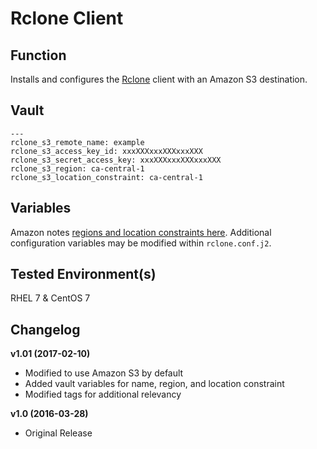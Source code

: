 # Rclone Client

## Function
Installs and configures the [Rclone](http://rclone.org) client with an Amazon S3 destination.

## Vault
```
---
rclone_s3_remote_name: example
rclone_s3_access_key_id: xxxXXXxxxXXXxxxXXX
rclone_s3_secret_access_key: xxxXXXxxxXXXxxxXXX
rclone_s3_region: ca-central-1
rclone_s3_location_constraint: ca-central-1
```

## Variables
Amazon notes [regions and location constraints here](http://docs.aws.amazon.com/general/latest/gr/rande.html#s3_region).  Additional configuration variables may be modified within `rclone.conf.j2`.

## Tested Environment(s)
RHEL 7 & CentOS 7

## Changelog
**v1.01 (2017-02-10)**
* Modified to use Amazon S3 by default
* Added vault variables for name, region, and location constraint
* Modified tags for additional relevancy

**v1.0 (2016-03-28)**
* Original Release
